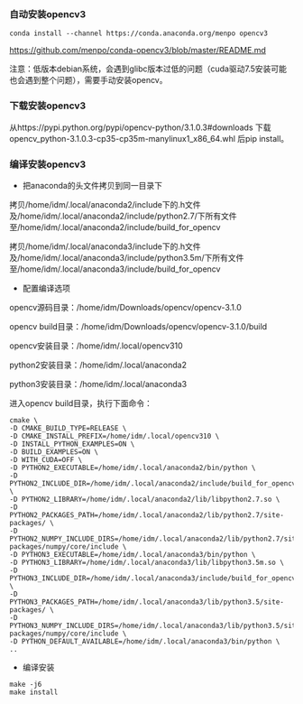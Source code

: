 ### 自动安装opencv3

```
conda install --channel https://conda.anaconda.org/menpo opencv3
```

https://github.com/menpo/conda-opencv3/blob/master/README.md

注意：低版本debian系统，会遇到glibc版本过低的问题（cuda驱动7.5安装可能也会遇到整个问题），需要手动安装opencv。

### 下载安装opencv3

从https://pypi.python.org/pypi/opencv-python/3.1.0.3#downloads 下载 opencv_python-3.1.0.3-cp35-cp35m-manylinux1_x86_64.whl 后pip install。

### 编译安装opencv3

* 把anaconda的头文件拷贝到同一目录下

拷贝/home/idm/.local/anaconda2/include下的.h文件及/home/idm/.local/anaconda2/include/python2.7/下所有文件至/home/idm/.local/anaconda2/include/build_for_opencv

拷贝/home/idm/.local/anaconda3/include下的.h文件及/home/idm/.local/anaconda3/include/python3.5m/下所有文件至/home/idm/.local/anaconda3/include/build_for_opencv

* 配置编译选项

opencv源码目录：/home/idm/Downloads/opencv/opencv-3.1.0

opencv build目录：/home/idm/Downloads/opencv/opencv-3.1.0/build

opencv安装目录：/home/idm/.local/opencv310

python2安装目录：/home/idm/.local/anaconda2

python3安装目录：/home/idm/.local/anaconda3

进入opencv build目录，执行下面命令：

```
cmake \
-D CMAKE_BUILD_TYPE=RELEASE \
-D CMAKE_INSTALL_PREFIX=/home/idm/.local/opencv310 \
-D INSTALL_PYTHON_EXAMPLES=ON \
-D BUILD_EXAMPLES=ON \
-D WITH_CUDA=OFF \
-D PYTHON2_EXECUTABLE=/home/idm/.local/anaconda2/bin/python \
-D PYTHON2_INCLUDE_DIR=/home/idm/.local/anaconda2/include/build_for_opencv \
-D PYTHON2_LIBRARY=/home/idm/.local/anaconda2/lib/libpython2.7.so \
-D PYTHON2_PACKAGES_PATH=/home/idm/.local/anaconda2/lib/python2.7/site-packages/ \
-D PYTHON2_NUMPY_INCLUDE_DIRS=/home/idm/.local/anaconda2/lib/python2.7/site-packages/numpy/core/include \
-D PYTHON3_EXECUTABLE=/home/idm/.local/anaconda3/bin/python \
-D PYTHON3_LIBRARY=/home/idm/.local/anaconda3/lib/libpython3.5m.so \
-D PYTHON3_INCLUDE_DIR=/home/idm/.local/anaconda3/include/build_for_opencv \
-D PYTHON3_PACKAGES_PATH=/home/idm/.local/anaconda3/lib/python3.5/site-packages/ \
-D PYTHON3_NUMPY_INCLUDE_DIRS=/home/idm/.local/anaconda3/lib/python3.5/site-packages/numpy/core/include \
-D PYTHON_DEFAULT_AVAILABLE=/home/idm/.local/anaconda3/bin/python \
..
```

* 编译安装
```
make -j6
make install
```
